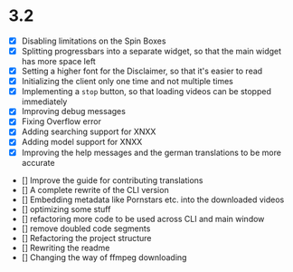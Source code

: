 # 3.2

- [x] Disabling limitations on the Spin Boxes
- [x] Splitting progressbars into a separate widget, so that the main widget has more space left
- [x] Setting a higher font for the Disclaimer, so that it's easier to read
- [x] Initializing the client only one time and not multiple times
- [x] Implementing a `stop` button, so that loading videos can be stopped immediately
- [x] Improving debug messages
- [x] Fixing Overflow error
- [x] Adding searching support for XNXX
- [x] Adding model support for XNXX
- [x] Improving the help messages and the german translations to be more accurate
- [] Improve the guide for contributing translations
- [] A complete rewrite of the CLI version
- [] Embedding metadata like Pornstars etc. into the downloaded videos
- [] optimizing some stuff
- [] refactoring more code to be used across CLI and main window
- [] remove doubled code segments
- [] Refactoring the project structure
- [] Rewriting the readme 
- [] Changing the way of ffmpeg downloading